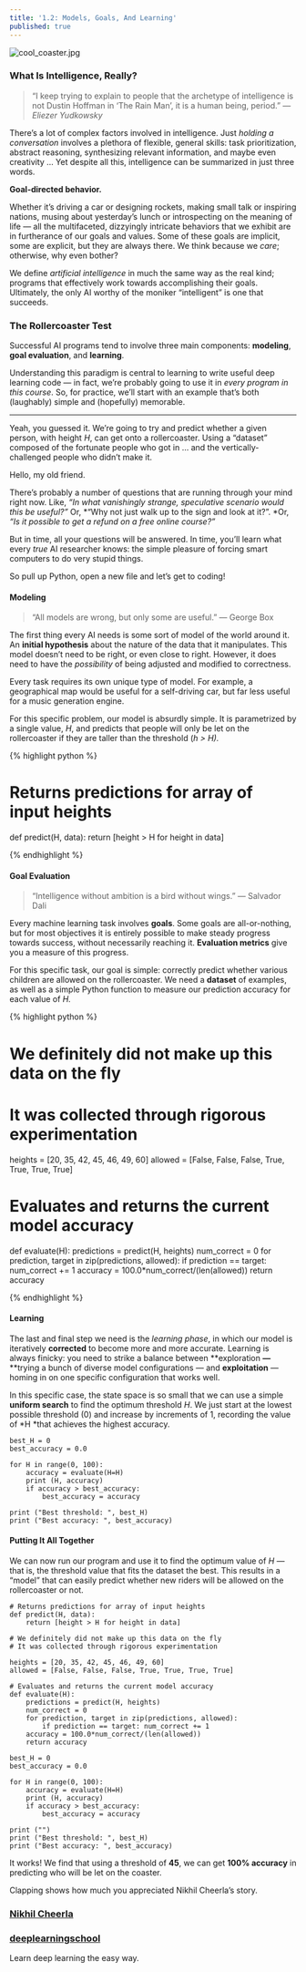 ```yaml
---
title: '1.2: Models, Goals, And Learning'
published: true
---
```


![cool_coaster.jpg]({{site.baseurl}}/media/cool_coaster.jpg)


### What Is Intelligence, Really?

> “I keep trying to explain to people that the archetype of intelligence is not
> Dustin Hoffman in ‘The Rain Man’, it is a human being, period.”
> _— Eliezer Yudkowsky_

There’s a lot of complex factors involved in intelligence. Just *holding a
conversation* involves a plethora of flexible, general skills: task
prioritization, abstract reasoning, synthesizing relevant information, and maybe
even creativity … Yet despite all this, intelligence can be summarized in just
three words.

**Goal-directed behavior.**

Whether it’s driving a car or designing rockets, making small talk or inspiring
nations, musing about yesterday’s lunch or introspecting on the meaning of life
— all the multifaceted, dizzyingly intricate behaviors that we exhibit are in
furtherance of our goals and values. Some of these goals are implicit, some are
explicit, but they are always there. We think because we *care*; otherwise, why
even bother?

We define *artificial intelligence* in much the same way as the real kind;
programs that effectively work towards accomplishing their goals. Ultimately,
the only AI worthy of the moniker “intelligent” is one that succeeds.

### The Rollercoaster Test

Successful AI programs tend to involve three main components: **modeling**,
**goal evaluation**, and **learning**.

Understanding this paradigm is central to learning to write useful deep learning
code — in fact, we’re probably going to use it in *every program in this
course*. So, for practice, we’ll start with an example that’s both \(laughably\)
simple and \(hopefully\) memorable.

*****

Yeah, you guessed it. We’re going to try and predict whether a given person,
with height *H*, can get onto a rollercoaster. Using a “dataset” composed of the
fortunate people who got in … and the vertically-challenged people who didn’t
make it.

<span class="figcaption_hack">Hello, my old friend.</span>

There’s probably a number of questions that are running through your mind right
now. Like, *“In what vanishingly strange, speculative scenario would this be
useful?”* Or, *“Why not just walk up to the sign and look at it?”. *Or, *“Is it
possible to get a refund on a free online course?”*

But in time, all your questions will be answered. In time, you’ll learn what
every *true* AI researcher knows: the simple pleasure of forcing smart computers
to do very stupid things.

So pull up Python, open a new file and let’s get to coding!

#### Modeling

> “All models are wrong, but only some are useful.” — George Box

The first thing every AI needs is some sort of model of the world around it. An
**initial hypothesis** about the nature of the data that it manipulates. This
model doesn’t need to be right, or even close to right. However, it does need to
have the *possibility* of being adjusted and modified to correctness.

Every task requires its own unique type of model. For example, a geographical
map would be useful for a self-driving car, but far less useful for a music
generation engine.

For this specific problem, our model is absurdly simple. It is parametrized by a
single value, *H*, and predicts that people will only be let on the
rollercoaster if they are taller than the threshold \(*h > H\).*

{% highlight python %}

# Returns predictions for array of input heights
def predict(H, data):
	return [height > H for height in data]

{% endhighlight %}


#### Goal Evaluation

> “Intelligence without ambition is a bird without wings.” — Salvador Dali

Every machine learning task involves **goals**. Some goals are all-or-nothing,
but for most objectives it is entirely possible to make steady progress towards
success, without necessarily reaching it. **Evaluation metrics** give you a
measure of this progress.

For this specific task, our goal is simple: correctly predict whether various
children are allowed on the rollercoaster. We need a **dataset** of examples, as
well as a simple Python function to measure our prediction accuracy for each
value of *H.*

{% highlight python %}

# We definitely did not make up this data on the fly
# It was collected through rigorous experimentation

heights = [20, 35, 42, 45, 46, 49, 60]
allowed = [False, False, False, True, True, True, True]

# Evaluates and returns the current model accuracy
def evaluate(H):
	predictions = predict(H, heights)
	num_correct = 0
	for prediction, target in zip(predictions, allowed):
		if prediction == target: num_correct += 1
			accuracy = 100.0*num_correct/\(len(allowed))
		return accuracy

{% endhighlight %}

#### Learning

The last and final step we need is the *learning phase*, in which our model is
iteratively **corrected** to become more and more accurate. Learning is always
finicky: you need to strike a balance between **exploration **—** **trying a
bunch of diverse model configurations — and **exploitation** — homing in on one
specific configuration that works well.

In this specific case, the state space is so small that we can use a simple
**uniform search** to find the optimum threshold *H*. We just start at the
lowest possible threshold (0) and increase by increments of 1, recording the
value of *H *that achieves the highest accuracy.

    best_H = 0
    best_accuracy = 0.0

    for H in range(0, 100):
        accuracy = evaluate(H=H)
        print (H, accuracy)
        if accuracy > best_accuracy:
            best_accuracy = accuracy

    print ("Best threshold: ", best_H)
    print ("Best accuracy: ", best_accuracy)

#### Putting It All Together

We can now run our program and use it to find the optimum value of *H* — that
is, the threshold value that fits the dataset the best. This results in a
“model” that can easily predict whether new riders will be allowed on the
rollercoaster or not.

    # Returns predictions for array of input heights
    def predict(H, data):
        return [height > H for height in data]

    # We definitely did not make up this data on the fly
    # It was collected through rigorous experimentation

    heights = [20, 35, 42, 45, 46, 49, 60]
    allowed = [False, False, False, True, True, True, True]

    # Evaluates and returns the current model accuracy
    def evaluate(H):
        predictions = predict(H, heights)
        num_correct = 0
        for prediction, target in zip(predictions, allowed):
            if prediction == target: num_correct += 1
        accuracy = 100.0*num_correct/(len(allowed))
        return accuracy

    best_H = 0
    best_accuracy = 0.0

    for H in range(0, 100):
        accuracy = evaluate(H=H)
        print (H, accuracy)
        if accuracy > best_accuracy:
            best_accuracy = accuracy

    print ("")
    print ("Best threshold: ", best_H)
    print ("Best accuracy: ", best_accuracy)

It works! We find that using a threshold of **45**, we can get **100% accuracy**
in predicting who will be let on the coaster.

Clapping shows how much you appreciated Nikhil Cheerla’s story.

### [Nikhil Cheerla](https://medium.com/@nikhilcheerla)

### [deeplearningschool](https://medium.com/deeplearningschool?source=footer_card)

Learn deep learning the easy way.
